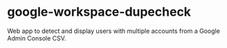 # google-workspace-dupecheck
Web app to detect and display users with multiple accounts from a Google Admin Console CSV.
